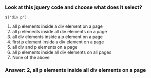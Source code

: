 ### Look at this jquery code and choose what does it select?

`$("div p")`

1. all p elements inside a div element on a page
2. all p elements inside all div elements on a page
3. all div elements inside a p element on a page
4. first p element inside a div element on a page
5. all div and p elements on a page
6. all p elements inside all div elements on all pages 
7. None of the above

### Answer: 2, all p elements inside all div elements on a page

